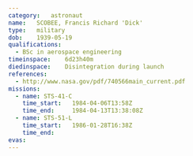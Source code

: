 ```yaml
---
category:	astronaut
name:	SCOBEE, Francis Richard 'Dick'
type:	military
dob:	1939-05-19
qualifications:
  - BSc in aerospace engineering
timeinspace:	6d23h40m
diedinspace:	Disintegration during launch
references:
  - http://www.nasa.gov/pdf/740566main_current.pdf
missions:
  - name: STS-41-C
    time_start:   1984-04-06T13:58Z
    time_end:     1984-04-13T13:38:08Z
  - name: STS-51-L
    time_start:   1986-01-28T16:38Z
    time_end:     
evas:
---
```

